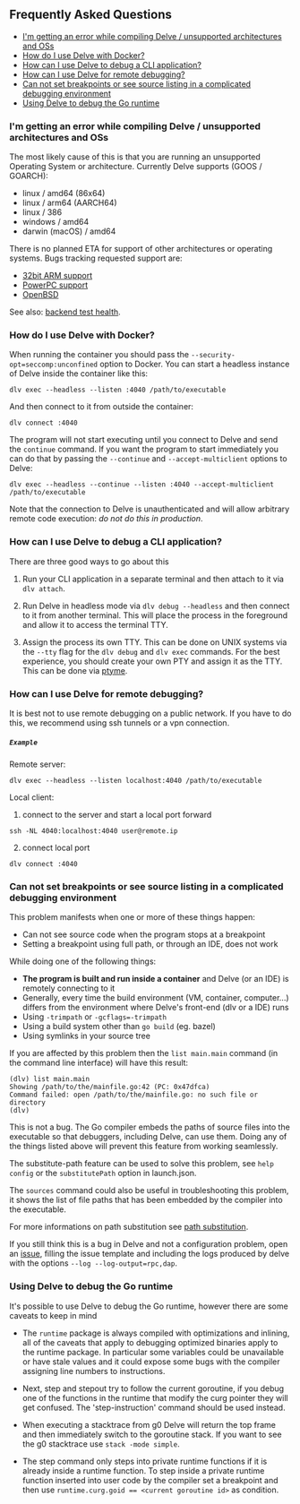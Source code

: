 ## Frequently Asked Questions

<!-- BEGIN TOC -->
* [I'm getting an error while compiling Delve / unsupported architectures and OSs](#unsupportedplatforms)
* [How do I use Delve with Docker?](#docker)
* [How can I use Delve to debug a CLI application?](#ttydebug)
* [How can I use Delve for remote debugging?](#remote)
* [Can not set breakpoints or see source listing in a complicated debugging environment](#substpath)
* [Using Delve to debug the Go runtime](#runtime)
<!-- END TOC -->

### <a name="unsupportedplatforms"></a> I'm getting an error while compiling Delve / unsupported architectures and OSs

The most likely cause of this is that you are running an unsupported Operating System or architecture.
Currently Delve supports (GOOS / GOARCH):
* linux / amd64 (86x64)
* linux / arm64 (AARCH64)
* linux / 386
* windows / amd64
* darwin (macOS) / amd64

There is no planned ETA for support of other architectures or operating systems. Bugs tracking requested support are:

- [32bit ARM support](https://github.com/go-delve/delve/issues/328)
- [PowerPC support](https://github.com/go-delve/delve/issues/1564)
- [OpenBSD](https://github.com/go-delve/delve/issues/1477)

See also: [backend test health](backend_test_health.md).

### <a name="docker"></a> How do I use Delve with Docker?

When running the container you should pass the `--security-opt=seccomp:unconfined` option to Docker. You can start a headless instance of Delve inside the container like this:

```
dlv exec --headless --listen :4040 /path/to/executable
```

And then connect to it from outside the container:

```
dlv connect :4040
```

The program will not start executing until you connect to Delve and send the `continue` command.  If you want the program to start immediately you can do that by passing the `--continue` and `--accept-multiclient` options to Delve:

```
dlv exec --headless --continue --listen :4040 --accept-multiclient /path/to/executable
```

Note that the connection to Delve is unauthenticated and will allow arbitrary remote code execution: *do not do this in production*.

### <a name="ttydebug"></a> How can I use Delve to debug a CLI application?

There are three good ways to go about this

1. Run your CLI application in a separate terminal and then attach to it via `dlv attach`. 

1. Run Delve in headless mode via `dlv debug --headless` and then connect to it from
another terminal. This will place the process in the foreground and allow it to access
the terminal TTY.

1. Assign the process its own TTY. This can be done on UNIX systems via the `--tty` flag for the 
`dlv debug` and `dlv exec` commands. For the best experience, you should create your own PTY and 
assign it as the TTY. This can be done via [ptyme](https://github.com/derekparker/ptyme).

### <a name="remote"></a> How can I use Delve for remote debugging?

It is best not to use remote debugging on a public network. If you have to do this, we recommend using ssh tunnels or a vpn connection.  

##### ```Example ``` 

Remote server:
```
dlv exec --headless --listen localhost:4040 /path/to/executable
```

Local client:
1. connect to the server and start a local port forward

```
ssh -NL 4040:localhost:4040 user@remote.ip
```

2. connect local port
```
dlv connect :4040
```

### <a name="substpath"></a> Can not set breakpoints or see source listing in a complicated debugging environment

This problem manifests when one or more of these things happen:

* Can not see source code when the program stops at a breakpoint
* Setting a breakpoint using full path, or through an IDE, does not work

While doing one of the following things:

* **The program is built and run inside a container** and Delve (or an IDE) is remotely connecting to it
* Generally, every time the build environment (VM, container, computer...) differs from the environment where Delve's front-end (dlv or a IDE) runs 
* Using `-trimpath` or `-gcflags=-trimpath`
* Using a build system other than `go build` (eg. bazel)
* Using symlinks in your source tree

If you are affected by this problem then the `list main.main` command (in the command line interface) will have this result:

```
(dlv) list main.main
Showing /path/to/the/mainfile.go:42 (PC: 0x47dfca)
Command failed: open /path/to/the/mainfile.go: no such file or directory
(dlv)
```

This is not a bug. The Go compiler embeds the paths of source files into the executable so that debuggers, including Delve, can use them. Doing any of the things listed above will prevent this feature from working seamlessly.

The substitute-path feature can be used to solve this problem, see `help config` or the `substitutePath` option in launch.json.

The `sources` command could also be useful in troubleshooting this problem, it shows the list of file paths that has been embedded by the compiler into the executable.

For more informations on path substitution see [path substitution](cli/substitutepath.md).

If you still think this is a bug in Delve and not a configuration problem, open an [issue](https://github.com/undoio/delve/delve/issues), filling the issue template and including the logs produced by delve with the options `--log --log-output=rpc,dap`.

### <a name="runtime"></a> Using Delve to debug the Go runtime

It's possible to use Delve to debug the Go runtime, however there are some caveats to keep in mind

* The `runtime` package is always compiled with optimizations and inlining, all of the caveats that apply to debugging optimized binaries apply to the runtime package. In particular some variables could be unavailable or have stale values and it could expose some bugs with the compiler assigning line numbers to instructions.

* Next, step and stepout try to follow the current goroutine, if you debug one of the functions in the runtime that modify the curg pointer they will get confused. The 'step-instruction' command should be used instead.
 
* When executing a stacktrace from g0 Delve will return the top frame and then immediately switch to the goroutine stack. If you want to see the g0 stacktrace use `stack -mode simple`.

* The step command only steps into private runtime functions if it is already inside a runtime function. To step inside a private runtime function inserted into user code by the compiler set a breakpoint and then use `runtime.curg.goid == <current goroutine id>` as condition.
